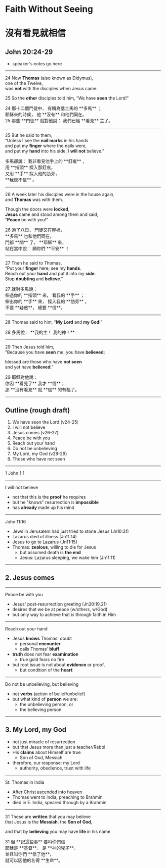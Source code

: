 # Faith Without Seeing
# 沒有看見就相信
## John 20:24-29

>>>
+ speaker's notes go here

---
<span class="ref">24</span>
Now **Thomas** (also known as Didymus), <br/>
one of the Twelve, <br/>
was **not** with the disciples when Jesus came.

<span class="ref">25</span>
So the **other** disciples told him, “We have **seen** the Lord!”

<div class="zh">
<span class="ref">24</span>
那十二個門徒中， 有稱為低土馬的 **多馬** ； <br/>
耶穌來的時候， 他 **沒有** 和他們同在。
</div>

<div class="zh">
<span class="ref">25</span>
那些 **門徒** 就對他說： 我們已經 **看見** 主了。
</div>

---

<span class="ref">25</span>
But he said to them, <br/>
“Unless I see the **nail marks** in his hands <br/>
and put my **finger** where the nails were, <br/>
and put my **hand** into his side, I **will not** believe.”

<div class="zh">
多馬卻說： 我非看見他手上的 **釘痕** ， <br/>
用 **指頭** 探入那釘痕， <br/>
又用 **手** 探入他的肋旁， <br/>
**我總不信** 。
</div>

---
<span class="ref">26</span>
A week later his disciples were in the house again, <br/>
and **Thomas** was with them.

Though the doors were **locked**, <br/>
**Jesus** came and stood among them and said, <br/>
“**Peace** be with you!”

<div class="zh">
<span class="ref">26</span>
過了八日， 門徒又在屋裡， <br/>
**多馬** 也和他們同在， <br/>
門都 **關** 了。 **耶穌** 來， <br/>
站在當中說： 願你們 **平安** ！
</div>

---
<span class="ref">27</span>
Then he said to Thomas, <br/>
“Put your **finger** here; see my **hands**. <br/>
Reach out your **hand** and put it into my **side**. <br/>
Stop **doubting** and **believe**.”

<div class="zh">
<span class="ref">27</span>
就對多馬說： <br/>
伸過你的 **指頭** 來， 看我的 **手** ； <br/>
伸出你的 **手** 來， 探入我的 **肋旁** 。 <br/>
不要 **疑惑**， 總要 **信**。
</div>

---
<span class="ref">28</span>
Thomas said to him, “**My Lord** and **my God**!”

<div class="zh">
<span class="ref">28</span>
多馬說： **我的主！ 我的神！**
</div>

---
<span class="ref">29</span>
Then Jesus told him, <br/>
“Because you have **seen** me, you have **believed**;

blessed are those who have **not seen** <br/>
and yet have **believed**.”

<div class="zh">
<span class="ref">29</span>
耶穌對他說： <br/>
你因 **看見了** 我才 **信**； <br/>
那 **沒有看見** 就 **信** 的有福了。
</div>

---
## Outline (rough draft)
1. We have seen the Lord <span class="ref">(v24-25)</span>
  1. I will not believe
1. Jesus comes <span class="ref">(v26-27)</span>
  1. Peace be with you
  1. Reach out your hand
  1. Do not be unbelieving
1. My Lord, my God <span class="ref">(v28-29)</span>
  1. Those who have not seen

---

<div class="caption">
1 John 1:1
</div>

---
I will not believe

>>>
+ not that this is the **proof** he requires
+ but he "knows" resurrection is **impossible**
+ has **already** made up his mind

---

<div class="caption">
John 11:16
</div>

>>>
+ Jews in Jerusalem had just tried to stone Jesus (Jn10:31)
+ Lazarus died of illness (Jn11:14)
+ Jesus to go to Lazarus (Jn11:15)
+ Thomas: **zealous**, willing to die for Jesus
  + but assumed death is **the end**
  + Jesus: Lazarus sleeping, we wake him (Jn11:11)

---

## 2. Jesus comes

---
Peace be with you

>>>
+ Jesus' post-resurrection greeting (Jn20:19,21)
+ desires that we be at peace (w/others, w/God)
+ but only way to achieve that is through faith in Him

---
Reach out your hand

>>>
+ Jesus **knows** Thomas' doubt
  + personal **encounter**
  + calls Thomas' **bluff**
+ **truth** does not fear **examination**
  + true gold fears no fire
+ but root issue is not about **evidence** or proof,
  + but condition of the **heart**:

---
Do not be unbelieving, but believing

>>>
+ not **verbs** (action of belief/unbelief)
+ but what kind of **person** we are:
  + the unbelieving person, or
  + the believing person

---
## 3. My Lord, my God

>>>
+ not just miracle of resurrection
+ but that Jesus more than just a teacher/Rabbi
+ His **claims** about Himself are true
  + Son of God, Messiah
+ therefore, our response: my Lord
  + authority, obedience, trust with life

---
St. Thomas in India

>>>
+ After Christ ascended into heaven
+ Thomas went to India, preaching to Brahmin
+ died in E. India, speared through by a Brahmin

---
<span class="ref">31</span>
These are **written** that you may believe <br/>
that Jesus is the **Messiah**, the **Son of God**,

and that by **believing** you may have **life** in his name.

<div class="zh">
<span class="ref">31</span>
但 **記這些事** 要叫你們信 <br/>
耶穌是 **基督**， 是 **神的兒子**， <br/>
並且叫你們 **信了他**， <br/>
就可以因他的名得 **生命**。
</div>
